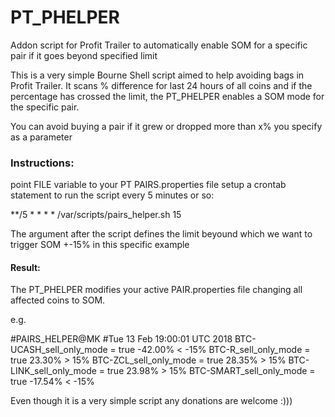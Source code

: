 # PT_PHELPER
Addon script for Profit Trailer to automatically enable SOM for a specific pair if it goes beyond specified limit


This is a very simple Bourne Shell script aimed to help avoiding bags in Profit Trailer.
It scans % difference for last 24 hours of all coins and if the percentage has crossed the limit, the PT_PHELPER
enables a SOM mode for the specific pair.

You can avoid buying a pair if it grew or dropped more than x% you specify as a parameter

### Instructions:

point FILE variable to your PT PAIRS.properties file
setup a crontab statement to run the script every 5 minutes or so:

**/5     *       *       *       * /var/scripts/pairs_helper.sh 15

The argument after the script defines the limit beyound which we want to trigger SOM +-15% in this specific example

#### Result:
The PT_PHELPER modifies your active PAIR.properties file changing all affected coins to SOM.

e.g.

#PAIRS_HELPER@MK
#Tue 13 Feb 19:00:01 UTC 2018
BTC-UCASH_sell_only_mode = true
-42.00% < -15%
BTC-R_sell_only_mode = true
23.30% > 15%
BTC-ZCL_sell_only_mode = true
28.35% > 15%
BTC-LINK_sell_only_mode = true
23.98% > 15%
BTC-SMART_sell_only_mode = true
-17.54% < -15%

Even though it is a very simple script any donations are welcome :)))

